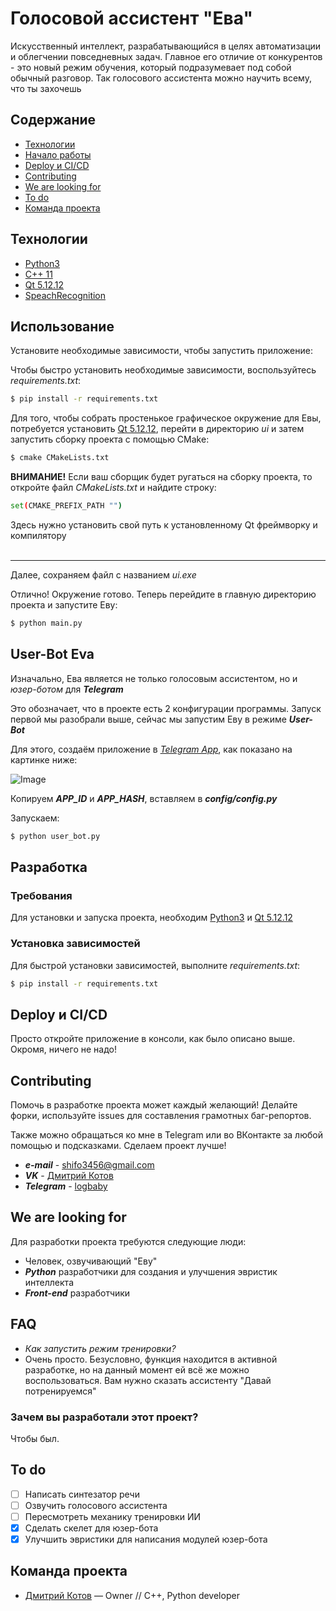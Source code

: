 # Голосовой ассистент "Ева"
Искусственный интеллект, разрабатывающийся в целях автоматизации и облегчении повседневных задач. Главное его отличие от конкурентов - это новый режим обучения, который подразумевает под собой обычный разговор. Так голосового ассистента можно научить всему, что ты захочешь

## Содержание
- [Технологии](#технологии)
- [Начало работы](#начало-работы)
- [Deploy и CI/CD](#deploy-и-ci/cd)
- [Contributing](#contributing)
- [We are looking for](#we-are-looking-for)
- [To do](#to-do)
- [Команда проекта](#команда-проекта)

## Технологии
- [Python3](https://www.python.org/downloads/release/python-3100/)
- [C++ 11](https://en.cppreference.com/w/cpp/17)
- [Qt 5.12.12](https://www.qt.io/offline-installers)
- [SpeachRecognition](https://pypi.org/project/SpeechRecognition/)

## Использование

Установите необходимые зависимости, чтобы запустить приложение:

Чтобы быстро установить необходимые зависимости, воспользуйтесь _requirements.txt_:
```sh
$ pip install -r requirements.txt
```

Для того, чтобы собрать простенькое графическое окружение для Евы, потребуется установить [Qt 5.12.12](https://www.qt.io/offline-installers), перейти в директорию _ui_ и затем запустить сборку проекта с помощью CMake:
```sh
$ cmake CMakeLists.txt
```
**ВНИМАНИЕ!** Если ваш сборщик будет ругаться на сборку проекта, то откройте файл _CMakeLists.txt_ и найдите строку:
```sh
set(CMAKE_PREFIX_PATH "")
```
Здесь нужно установить свой путь к установленному Qt фреймворку и компилятору
<br><br><hr>

Далее, сохраняем файл с названием _ui.exe_

Отлично! Окружение готово. Теперь перейдите в главную директорию проекта и запустите Еву:
```sh
$ python main.py
```

## User-Bot Eva
Изначально, Ева является не только голосовым ассистентом, но и _юзер-ботом_ для **_Telegram_**

Это обозначает, что в проекте есть 2 конфигурации программы. Запуск первой мы разобрали выше, сейчас мы запустим Еву в режиме **_User-Bot_**

Для этого, создаём приложение в [_Telegram App_](https://my.telegram.org/apps), как показано на картинке ниже:

![Image](https://github.com/loganbaby/eva-voice-assistant/res/images/tg_app.png)

Копируем **_APP_ID_** и **_APP_HASH_**, вставляем в **_config/config.py_**

Запускаем:

```sh
$ python user_bot.py
```

## Разработка

### Требования
Для установки и запуска проекта, необходим [Python3](https://www.python.org/downloads/release/python-3100/) и [Qt 5.12.12](https://www.qt.io/offline-installers)

### Установка зависимостей
Для быстрой установки зависимостей, выполните _requirements.txt_:
```sh
$ pip install -r requirements.txt
```

## Deploy и CI/CD
Просто откройте приложение в консоли, как было описано выше. Окромя, ничего не надо!

## Contributing
Помочь в разработке проекта может каждый желающий! Делайте форки, используйте issues для составления грамотных баг-репортов.

Также можно обращаться ко мне в Telegram или во ВКонтакте за любой помощью и подсказками. Сделаем проект лучше!

- **_e-mail_** - shifo3456@gmail.com
- **_VK_** - [Дмитрий Котов](https://vk.com/logbaby)
- **_Telegram_** - [logbaby](https://t.me/logbaby)

## We are looking for
Для разработки проекта требуются следующие люди:
- Человек, озвучивающий "Еву"
- **_Python_** разработчики для создания и улучшения эвристик интеллекта
- **_Front-end_** разработчики

## FAQ 
- _Как запустить режим тренировки?_
- Очень просто. Безусловно, функция находится в активной разработке, но на данный момент ей всё же можно воспользоваться. Вам нужно сказать ассистенту "Давай потренируемся"

### Зачем вы разработали этот проект?
Чтобы был.

## To do
- [ ] Написать синтезатор речи
- [ ] Озвучить голосового ассистента
- [ ] Пересмотреть механику тренировки ИИ
- [x] Сделать скелет для юзер-бота
- [x] Улучшить эвристики для написания модулей юзер-бота

## Команда проекта

- [Дмитрий Котов](https://t.me/logbaby) — Owner // C++, Python developer 